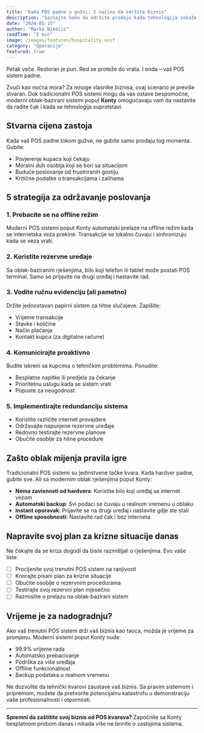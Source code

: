```yaml
---
title: "Kada POS padne u gužvi: 5 načina da održite biznis"
description: "Saznajte kako da održite prodaju kada tehnologija zakaže tokom najveće gužve"
date: "2024-01-15"
author: "Marko Nikolić"
readTime: "5 min"
image: /images/features/hospitality.avif
category: "Operacije"
featured: true
---
```


Petak veče. Restoran je pun. Red se proteže do vrata. I onda – vaš POS sistem padne.

Zvuči kao noćna mora? Za mnoge vlasnike biznisa, ovaj scenario je previše stvaran. Dok tradicionalni POS sistemi mogu da vas ostave bespomoćne, moderni oblak-bazirani sistemi poput **Konty** omogućavaju vam da nastavite da radite čak i kada se tehnologija suprotstavi.

## Stvarna cijena zastoja

Kada vaš POS padne tokom gužve, ne gubite samo prodaju tog momenta. Gubite:
- Povjerenje kupaca koji čekaju
- Moralni duh osoblja koji se bori sa situacijom
- Buduće poslovanje od frustriranih gostiju
- Kritične podatke o transakcijama i zalihama

## 5 strategija za održavanje poslovanja

### 1. Prebacite se na offline režim
Moderni POS sistemi poput Konty automatski prelaze na offline režim kada se internetska veza prekine. Transakcije se lokalno čuvaju i sinhronizuju kada se veza vrati.

### 2. Koristite rezervne uređaje
Sa oblak-baziranim rješenjima, bilo koji telefon ili tablet može postati POS terminal. Samo se prijavite na drugi uređaj i nastavite rad.

### 3. Vodite ručnu evidenciju (ali pametno)
Držite jednostavan papirni sistem za hitne slučajeve. Zapišite:
- Vrijeme transakcije
- Stavke i količine
- Način plaćanja
- Kontakt kupca (za digitalne račune)

### 4. Komunicirajte proaktivno
Budite iskreni sa kupcima o tehničkim problemima. Ponudite:
- Besplatne napitke ili predjela za čekanje
- Prioritetnu uslugu kada se sistem vrati
- Popuste za neugodnost

### 5. Implementirajte redundanciju sistema
- Koristite različite internet provajdere
- Održavajte napunjene rezervne uređaje
- Redovno testirajte rezervne planove
- Obučite osoblje za hitne procedure

## Zašto oblak mijenja pravila igre

Tradicionalni POS sistemi su jedinstvene tačke kvara. Kada hardver padne, gubite sve. Ali sa modernim oblak rješenjima poput Konty:

- **Nema zavisnosti od hardvera**: Koristite bilo koji uređaj sa internet vezom
- **Automatski backup**: Svi podaci se čuvaju u realnom vremenu u oblaku
- **Instant oporavak**: Prijavite se na drugi uređaj i nastavite gdje ste stali
- **Offline sposobnosti**: Nastavite rad čak i bez interneta

## Napravite svoj plan za krizne situacije danas

Ne čekajte da se kriza dogodi da biste razmišljali o rješenjima. Evo vaše liste:

- [ ] Procijenite svoj trenutni POS sistem na ranjivosti
- [ ] Kreirajte pisani plan za krizne situacije
- [ ] Obučite osoblje o rezervnim procedurama
- [ ] Testirajte svoj rezervni plan mjesečno
- [ ] Razmislite o prelazu na oblak-bazirani sistem

## Vrijeme je za nadogradnju?

Ako vaš trenutni POS sistem drži vaš biznis kao taoca, možda je vrijeme za promjenu. Moderni sistemi poput Konty nude:
- 99.9% vrijeme rada
- Automatsko prebacivanje
- Podrška za više uređaja
- Offline funkcionalnost
- Backup podataka u realnom vremenu

Ne dozvolite da tehnički kvarovi zaustave vaš biznis. Sa pravim sistemom i pripremom, možete da pretvorite potencijalnu katastrofu u demonstraciju vaše profesionalnosti i otpornosti.

---

**Spremni da zaštitite svoj biznis od POS kvarova?** Započnite sa Konty besplatnom probom danas i nikada više ne brinite o zastojima sistema.
